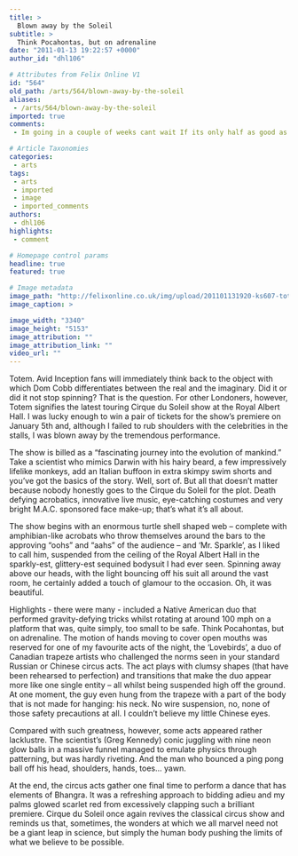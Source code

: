 ```yaml
---
title: >
  Blown away by the Soleil
subtitle: >
  Think Pocahontas, but on adrenaline
date: "2011-01-13 19:22:57 +0000"
author_id: "dhl106"

# Attributes from Felix Online V1
id: "564"
old_path: /arts/564/blown-away-by-the-soleil
aliases:
 - /arts/564/blown-away-by-the-soleil
imported: true
comments:
 - Im going in a couple of weeks cant wait If its only half as good as Saltimbanco was itll be incredible

# Article Taxonomies
categories:
 - arts
tags:
 - arts
 - imported
 - image
 - imported_comments
authors:
 - dhl106
highlights:
 - comment

# Homepage control params
headline: true
featured: true

# Image metadata
image_path: "http://felixonline.co.uk/img/upload/201101131920-ks607-totem.jpg"
image_caption: >

image_width: "3340"
image_height: "5153"
image_attribution: ""
image_attribution_link: ""
video_url: ""
---
```


Totem. Avid Inception fans will immediately think back to the object with which Dom Cobb differentiates between the real and the imaginary. Did it or did it not stop spinning? That is the question. For other Londoners, however, Totem signifies the latest touring Cirque du Soleil show at the Royal Albert Hall. I was lucky enough to win a pair of tickets for the show’s premiere on January 5th and, although I failed to rub shoulders with the celebrities in the stalls, I was blown away by the tremendous performance.

The show is billed as a “fascinating journey into the evolution of mankind.” Take a scientist who mimics Darwin with his hairy beard, a few impressively lifelike monkeys, add an Italian buffoon in extra skimpy swim shorts and you’ve got the basics of the story. Well, sort of. But all that doesn’t matter because nobody honestly goes to the Cirque du Soleil for the plot. Death defying acrobatics, innovative live music, eye-catching costumes and very bright M.A.C. sponsored face make-up; that’s what it’s all about.

The show begins with an enormous turtle shell shaped web – complete with amphibian-like acrobats who throw themselves around the bars to the approving “oohs” and “aahs” of the audience – and ‘Mr. Sparkle’, as I liked to call him, suspended from the ceiling of the Royal Albert Hall in the sparkly-est, glittery-est sequined bodysuit I had ever seen. Spinning away above our heads, with the light bouncing off his suit all around the vast room, he certainly added a touch of glamour to the occasion. Oh, it was beautiful.

Highlights - there were many - included a Native American duo that performed gravity-defying tricks whilst rotating at around 100 mph on a platform that was, quite simply, too small to be safe. Think Pocahontas, but on adrenaline. The motion of hands moving to cover open mouths was reserved for one of my favourite acts of the night, the ‘Lovebirds’, a duo of Canadian trapeze artists who challenged the norms seen in your standard Russian or Chinese circus acts. The act plays with clumsy shapes (that have been rehearsed to perfection) and transitions that make the duo appear more like one single entity – all whilst being suspended high off the ground. At one moment, the guy even hung from the trapeze with a part of the body that is not made for hanging: his neck. No wire suspension, no, none of those safety precautions at all. I couldn’t believe my little Chinese eyes.

Compared with such greatness, however, some acts appeared rather lacklustre. The scientist’s (Greg Kennedy) conic juggling with nine neon glow balls in a massive funnel managed to emulate physics through patterning, but was hardly riveting. And the man who bounced a ping pong ball off his head, shoulders, hands, toes… yawn.

At the end, the circus acts gather one final time to perform a dance that has elements of Bhangra. It was a refreshing approach to bidding adieu and my palms glowed scarlet red from excessively clapping such a brilliant premiere. Cirque du Soleil once again revives the classical circus show and reminds us that, sometimes, the wonders at which we all marvel need not be a giant leap in science, but simply the human body pushing the limits of what we believe to be possible.
